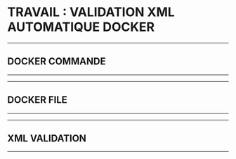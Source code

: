 # TRAVAIL : VALIDATION XML AUTOMATIQUE DOCKER
------------------
## DOCKER COMMANDE
-----------------

-----------------
## DOCKER FILE 
---------------

--------------------
## XML VALIDATION
-------------------


